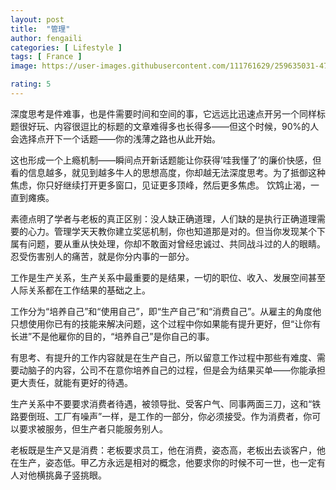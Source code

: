 ```yaml
---
layout: post
title:  "管理"
author: fengaili
categories: [ Lifestyle ]
tags: [ France ]
image: https://user-images.githubusercontent.com/111761629/259635031-471917c0-8f88-4b08-aa80-6e946e8fcc83.png

rating: 5
---
```


深度思考是件难事，也是件需要时间和空间的事，它远远比迅速点开另一个同样标题很好玩、内容很逗比的标题的文章难得多也长得多——但这个时候，90%的人会选择点开下一个话题——你的浅薄之路也从此开始。

这也形成一个上瘾机制——瞬间点开新话题能让你获得’哇我懂了’的廉价快感，但看的信息越多，就见到越多牛人的思想高度，你却越无法深度思考。为了抵御这种焦虑，你只好继续打开更多窗口，见证更多顶峰，然后更多焦虑。
饮鸩止渴，一直到瘫痪。


素德点明了学者与老板的真正区别：没人缺正确道理，人们缺的是执行正确道理需要的心力。管理学天天教你建立奖惩机制，你也知道那是对的。但当你发现某个下属有问题，要从重从快处理，你却不敢面对曾经忠诚过、共同战斗过的人的眼睛。
忍受伤害别人的痛苦，就是你分内事的一部分。

工作是生产关系，生产关系中最重要的是结果，一切的职位、收入、发展空间甚至人际关系都在工作结果的基础之上。

工作分为“培养自己”和“使用自己”，即“生产自己”和“消费自己”。从雇主的角度他只想使用你已有的技能来解决问题，这个过程中你如果能有提升更好，但“让你有长进”不是他雇你的目的，“培养自己”是你自己的事。

有思考、有提升的工作内容就是在生产自己，所以留意工作过程中那些有难度、需要动脑子的内容，公司不在意你培养自己的过程，但是会为结果买单——你能承担更大责任，就能有更好的待遇。

生产关系中不要要求消费者待遇，被领导批、受客户气、同事两面三刀，这和“铁路要倒班、工厂有噪声”一样，是工作的一部分，你必须接受。作为消费者，你可以要求被服务，但生产者只能服务别人。

老板既是生产又是消费：老板要求员工，他在消费，姿态高，老板出去谈客户，他在生产，姿态低。甲乙方永远是相对的概念，他要求你的时候不可一世，也一定有人对他横挑鼻子竖挑眼。




